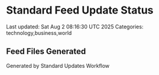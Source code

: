 # Standard Feed Update Status
Last updated: Sat Aug  2 08:16:30 UTC 2025
Categories: technology,business,world

## Feed Files Generated

Generated by Standard Updates Workflow
